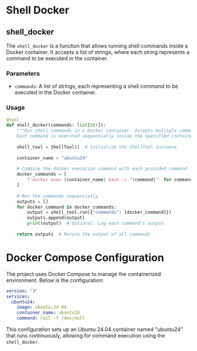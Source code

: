 # Shell Docker

## shell_docker
The `shell_docker` is a function that allows running shell commands inside a Docker container. It accepts a list of strings, where each string represents a command to be executed in the container.

### Parameters
- `commands`: A list of strings, each representing a shell command to be executed in the Docker container.

### Usage
```python
@tool
def shell_docker(commands: list[str]):
    """Run shell commands in a Docker container. Accepts multiple commands as a list of strings. 
    Each command is executed sequentially inside the specified container. Avoid interactive commands."""
    
    shell_tool = ShellTool()  # Initialize the ShellTool instance
    
    container_name = "ubuntu24"
    
    # Combine the docker execution command with each provided command
    docker_commands = [
        f'docker exec {container_name} bash -c "{command}"' for command in commands
    ]
    
    # Run the commands sequentially
    outputs = []
    for docker_command in docker_commands:
        output = shell_tool.run({"commands": [docker_command]})
        outputs.append(output)
        print(output)  # Optional: Log each command's output
    
    return outputs  # Return the output of all commands
```

# Docker Compose Configuration
The project uses Docker Compose to manage the containerized environment. Below is the configuration:

```yaml
version: "3"
services:
  ubuntu24:
    image: ubuntu:24.04
    container_name: ubuntu24
    command: tail -f /dev/null
```

This configuration sets up an Ubuntu 24.04 container named "ubuntu24" that runs continuously, allowing for command execution using the `shell_docker`.

